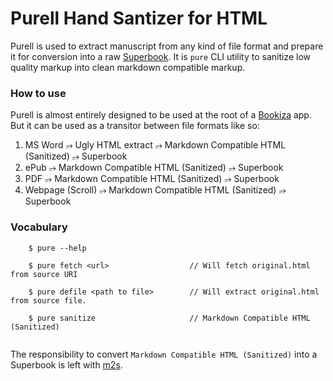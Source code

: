 # Purell Hand Santizer for HTML

Purell is used to extract manuscript from any kind of file format and prepare it for conversion into a raw [Superbook](https://bubblin.io/docs/format).  It is `pure` CLI utility to sanitize low quality markup into clean markdown compatible markup.

### How to use

Purell is almost entirely designed to be used at the root of a [Bookiza](https://bookiza.io) app. But it can be used as a transitor between file formats like so:

1. MS Word ⭌ Ugly HTML extract ⭌ Markdown Compatible HTML (Sanitized) ⭌ Superbook
2. ePub ⭌ Markdown Compatible HTML (Sanitized) ⭌ Superbook
3. PDF ⭌ Markdown Compatible HTML (Sanitized) ⭌ Superbook
4. Webpage (Scroll) ⭌ Markdown Compatible HTML (Sanitized) ⭌ Superbook

### Vocabulary

```
	$ pure --help

	$ pure fetch <url>					// Will fetch original.html from source URI

	$ pure defile <path to file>		// Will extract original.html from source file.

	$ pure sanitize 					// Markdown Compatible HTML (Sanitized)


```

The responsibility to convert `Markdown Compatible HTML (Sanitized)` into a Superbook is left with [m2s](https://github.com/bookiza/m2s). 